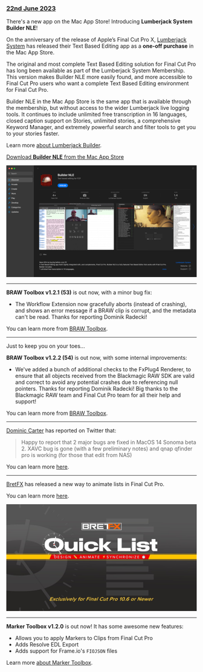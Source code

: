 ### [22nd June 2023](/news/20230622)

There's a new app on the Mac App Store! Introducing **Lumberjack System Builder NLE**!

On the anniversary of the release of Apple’s Final Cut Pro X, [Lumberjack System](https://lumberjacksystem.com) has released their Text Based Editing app as a **one-off purchase** in the Mac App Store.

The original and most complete Text Based Editing solution for Final Cut Pro has long been available as part of the Lumberjack System Membership. This version makes Builder NLE more easily found, and more accessible to Final Cut Pro users who want a complete Text Based Editing environment for Final Cut Pro.

Builder NLE in the Mac App Store is the same app that is available through the membership, but without access to the wider Lumberjack live logging tools. It continues to include unlimited free transcription in 16 languages, closed caption support on Stories, unlimited stories, a comprehensive Keyword Manager, and extremely powerful search and filter tools to get you to your stories faster.

Learn more [about Lumberjack Builder](https://www.lumberjacksystem.com/builder-nle-2/).

[Download **Builder NLE** from the Mac App Store](https://apps.apple.com/us/app/builder-nle/id6450122801?mt=12)

![](/static/builder-nle.jpg)

---

**BRAW Toolbox v1.2.1 (53)** is out now, with a minor bug fix:

- The Workflow Extension now gracefully aborts (instead of crashing), and shows an error message if a BRAW clip is corrupt, and the metadata can't be read. Thanks for reporting Dominik Radecki!

You can learn more from [BRAW Toolbox](https://brawtoolbox.io).

---

Just to keep you on your toes...

**BRAW Toolbox v1.2.2 (54)** is out now, with some internal improvements:

- We've added a bunch of additional checks to the FxPlug4 Renderer, to ensure that all objects received from the Blackmagic RAW SDK are valid and correct to avoid any potential crashes due to referencing null pointers. Thanks for reporting Dominik Radecki! Big thanks to the Blackmagic RAW team and Final Cut Pro team for all their help and support!

You can learn more from [BRAW Toolbox](https://brawtoolbox.io).

---

[Dominic Carter](https://twitter.com/DominicCarterLA) has reported on Twitter that:

> Happy to report that 2 major bugs are fixed in MacOS 14 Sonoma beta 2. XAVC bug is gone (with a few preliminary notes) and qnap qfinder pro is working (for those that edit from NAS)

You can learn more [here](https://twitter.com/DominicCarterLA/status/1671662797741232128).

---

[BretFX](https://www.bretfx.com) has released a new way to animate lists in Final Cut Pro.

You can learn more [here](https://www.bretfx.com/product/quick-animated-lists-in-final-cut-pro/).

[![](/static/bretfx-quick-list.jpg)](https://www.youtube.com/watch?v=n6BRjIoHvGY)

---

**Marker Toolbox v1.2.0** is out now! It has some awesome new features:

- Allows you to apply Markers to Clips from Final Cut Pro
- Adds Resolve EDL Export
- Adds support for Frame.io's `FIOJSON` files

Learn more [about Marker Toolbox](https://markertoolbox.io).
